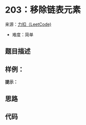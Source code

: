 # 203：移除链表元素
来源：[力扣（LeetCode)](https://leetcode.cn/problems/remove-linked-list-elements/)

* 难度：简单

## 题目描述

## 样例：
**提示：**
## 思路

## 代码
```c++
```